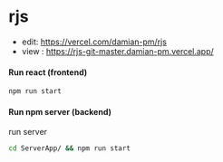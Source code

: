 # rjs

* edit: https://vercel.com/damian-pm/rjs
* view : https://rjs-git-master.damian-pm.vercel.app/

#### Run react (frontend)
```bash
npm run start
```

#### Run npm server (backend)
run server
```bash
cd ServerApp/ && npm run start
```
